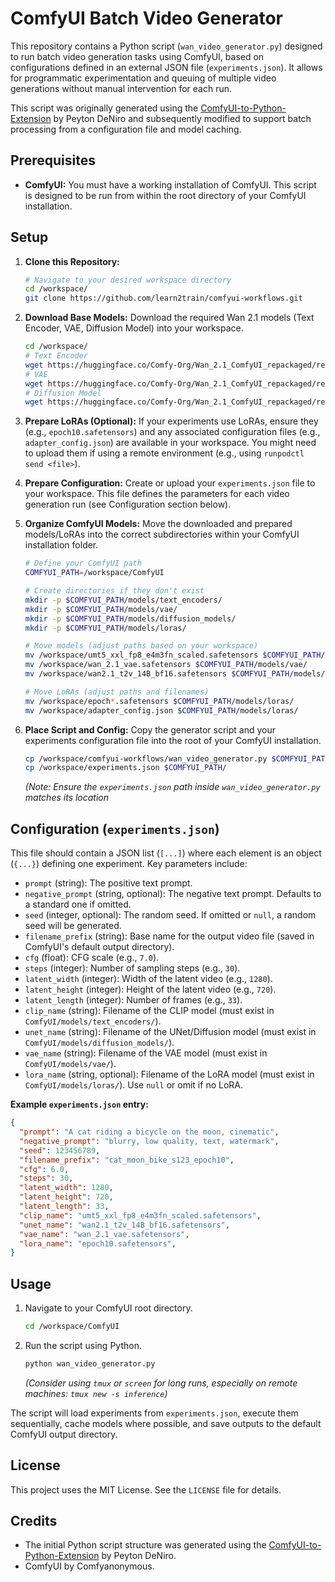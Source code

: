 # ComfyUI Batch Video Generator

This repository contains a Python script (`wan_video_generator.py`) designed to run batch video generation tasks using ComfyUI, based on configurations defined in an external JSON file (`experiments.json`). It allows for programmatic experimentation and queuing of multiple video generations without manual intervention for each run.

This script was originally generated using the [ComfyUI-to-Python-Extension](https://github.com/pydn/ComfyUI-to-Python-Extension) by Peyton DeNiro and subsequently modified to support batch processing from a configuration file and model caching.

## Prerequisites

*   **ComfyUI:** You must have a working installation of ComfyUI. This script is designed to be run from within the root directory of your ComfyUI installation.

## Setup

1.  **Clone this Repository:**
    ```bash
    # Navigate to your desired workspace directory
    cd /workspace/
    git clone https://github.com/learn2train/comfyui-workflows.git
    ```

2.  **Download Base Models:** Download the required Wan 2.1 models (Text Encoder, VAE, Diffusion Model) into your workspace.
    ```bash
    cd /workspace/
    # Text Encoder
    wget https://huggingface.co/Comfy-Org/Wan_2.1_ComfyUI_repackaged/resolve/main/split_files/text_encoders/umt5_xxl_fp8_e4m3fn_scaled.safetensors
    # VAE
    wget https://huggingface.co/Comfy-Org/Wan_2.1_ComfyUI_repackaged/resolve/main/split_files/vae/wan_2.1_vae.safetensors
    # Diffusion Model
    wget https://huggingface.co/Comfy-Org/Wan_2.1_ComfyUI_repackaged/resolve/main/split_files/diffusion_models/wan2.1_t2v_14B_bf16.safetensors
    ```

3.  **Prepare LoRAs (Optional):** If your experiments use LoRAs, ensure they (e.g., `epoch10.safetensors`) and any associated configuration files (e.g., `adapter_config.json`) are available in your workspace. You might need to upload them if using a remote environment (e.g., using `runpodctl send <file>`).

4.  **Prepare Configuration:** Create or upload your `experiments.json` file to your workspace. This file defines the parameters for each video generation run (see Configuration section below).

5.  **Organize ComfyUI Models:** Move the downloaded and prepared models/LoRAs into the correct subdirectories within your ComfyUI installation folder.
    ```bash
    # Define your ComfyUI path
    COMFYUI_PATH=/workspace/ComfyUI

    # Create directories if they don't exist
    mkdir -p $COMFYUI_PATH/models/text_encoders/
    mkdir -p $COMFYUI_PATH/models/vae/
    mkdir -p $COMFYUI_PATH/models/diffusion_models/
    mkdir -p $COMFYUI_PATH/models/loras/

    # Move models (adjust paths based on your workspace)
    mv /workspace/umt5_xxl_fp8_e4m3fn_scaled.safetensors $COMFYUI_PATH/models/text_encoders/
    mv /workspace/wan_2.1_vae.safetensors $COMFYUI_PATH/models/vae/
    mv /workspace/wan2.1_t2v_14B_bf16.safetensors $COMFYUI_PATH/models/diffusion_models/

    # Move LoRAs (adjust paths and filenames)
    mv /workspace/epoch*.safetensors $COMFYUI_PATH/models/loras/
    mv /workspace/adapter_config.json $COMFYUI_PATH/models/loras/
    ```

6.  **Place Script and Config:** Copy the generator script and your experiments configuration file into the root of your ComfyUI installation.
    ```bash
    cp /workspace/comfyui-workflows/wan_video_generator.py $COMFYUI_PATH/
    cp /workspace/experiments.json $COMFYUI_PATH/
    ```
    *(Note: Ensure the `experiments.json` path inside `wan_video_generator.py` matches its location*

## Configuration (`experiments.json`)

This file should contain a JSON list (`[...]`) where each element is an object (`{...}`) defining one experiment. Key parameters include:

*   `prompt` (string): The positive text prompt.
*   `negative_prompt` (string, optional): The negative text prompt. Defaults to a standard one if omitted.
*   `seed` (integer, optional): The random seed. If omitted or `null`, a random seed will be generated.
*   `filename_prefix` (string): Base name for the output video file (saved in ComfyUI's default output directory).
*   `cfg` (float): CFG scale (e.g., `7.0`).
*   `steps` (integer): Number of sampling steps (e.g., `30`).
*   `latent_width` (integer): Width of the latent video (e.g., `1280`).
*   `latent_height` (integer): Height of the latent video (e.g., `720`).
*   `latent_length` (integer): Number of frames (e.g., `33`).
*   `clip_name` (string): Filename of the CLIP model (must exist in `ComfyUI/models/text_encoders/`).
*   `unet_name` (string): Filename of the UNet/Diffusion model (must exist in `ComfyUI/models/diffusion_models/`).
*   `vae_name` (string): Filename of the VAE model (must exist in `ComfyUI/models/vae/`).
*   `lora_name` (string, optional): Filename of the LoRA model (must exist in `ComfyUI/models/loras/`). Use `null` or omit if no LoRA.

**Example `experiments.json` entry:**

```json
{
  "prompt": "A cat riding a bicycle on the moon, cinematic",
  "negative_prompt": "blurry, low quality, text, watermark",
  "seed": 123456789,
  "filename_prefix": "cat_moon_bike_s123_epoch10",
  "cfg": 6.0,
  "steps": 30,
  "latent_width": 1280,
  "latent_height": 720,
  "latent_length": 33,
  "clip_name": "umt5_xxl_fp8_e4m3fn_scaled.safetensors",
  "unet_name": "wan2.1_t2v_14B_bf16.safetensors",
  "vae_name": "wan_2.1_vae.safetensors",
  "lora_name": "epoch10.safetensors",
}
```

## Usage

1.  Navigate to your ComfyUI root directory.
    ```bash
    cd /workspace/ComfyUI
    ```
2.  Run the script using Python.
    ```bash
    python wan_video_generator.py
    ```
    *(Consider using `tmux` or `screen` for long runs, especially on remote machines: `tmux new -s inference`)*

The script will load experiments from `experiments.json`, execute them sequentially, cache models where possible, and save outputs to the default ComfyUI output directory.

## License

This project uses the MIT License. See the `LICENSE` file for details.

## Credits

*   The initial Python script structure was generated using the [ComfyUI-to-Python-Extension](https://github.com/pydn/ComfyUI-to-Python-Extension) by Peyton DeNiro.
*   ComfyUI by Comfyanonymous.
